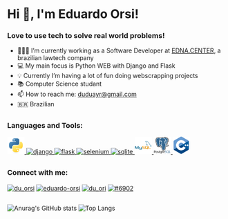 # Hi 👋, I'm Eduardo Orsi!
### Love to use tech to solve real world problems!

- 👨🏻‍💻 I’m currently working as a Software Developer at [EDNA.CENTER](https://edna.center/), a brazilian lawtech company
- 💻 My main focus is Python WEB with Django and Flask
- 💡 Currently I’m having a lot of fun doing webscrapping projects
- 📚 Computer Science studant
- 📫 How to reach me: duduayr@gmail.com
- 🇧🇷 Brazilian

## 

<h3 align="left">Languages and Tools:</h3>
<p align="left"> <a href="https://www.w3schools.com/cpp/" target="_blank" rel="noreferrer"> 
<a href="https://www.python.org" target="_blank" rel="noreferrer"> <img src="https://raw.githubusercontent.com/devicons/devicon/master/icons/python/python-original.svg" alt="python" width="40" height="40"/> </a>
<a href="https://www.djangoproject.com/" target="_blank" rel="noreferrer"> <img src="https://cdn.worldvectorlogo.com/logos/django.svg" alt="django" width="40" height="40"/> </a>
<a href="https://flask.palletsprojects.com/" target="_blank" rel="noreferrer"> <img src="https://www.vectorlogo.zone/logos/pocoo_flask/pocoo_flask-icon.svg" alt="flask" width="40" height="40"/> </a>
<a href="https://www.selenium.dev" target="_blank" rel="noreferrer"> <img src="https://raw.githubusercontent.com/detain/svg-logos/780f25886640cef088af994181646db2f6b1a3f8/svg/selenium-logo.svg" alt="selenium" width="40" height="40"/> </a> <a href="https://www.sqlite.org/" target="_blank" rel="noreferrer"> <img src="https://www.vectorlogo.zone/logos/sqlite/sqlite-icon.svg" alt="sqlite" width="40" height="40"/> </a>
<a href="https://www.mysql.com/" target="_blank" rel="noreferrer"> <img src="https://raw.githubusercontent.com/devicons/devicon/master/icons/mysql/mysql-original-wordmark.svg" alt="mysql" width="40" height="40"/> </a> <a href="https://www.postgresql.org" target="_blank" rel="noreferrer"> <img src="https://raw.githubusercontent.com/devicons/devicon/master/icons/postgresql/postgresql-original-wordmark.svg" alt="postgresql" width="40" height="40"/> </a> 
<img src="https://raw.githubusercontent.com/devicons/devicon/master/icons/cplusplus/cplusplus-original.svg" alt="cplusplus" width="40" height="40"/> </a> </p>

##

<h3 align="left">Connect with me:</h3>
<p align="left">
<a href="https://twitter.com/du_orsi" target="blank"><img align="center" src="https://raw.githubusercontent.com/rahuldkjain/github-profile-readme-generator/master/src/images/icons/Social/twitter.svg" alt="du_orsi" height="30" width="40" /></a>
<a href="https://linkedin.com/in/eduardo-orsi" target="blank"><img align="center" src="https://raw.githubusercontent.com/rahuldkjain/github-profile-readme-generator/master/src/images/icons/Social/linked-in-alt.svg" alt="eduardo-orsi" height="30" width="40" /></a>
<a href="https://instagram.com/du_ori" target="blank"><img align="center" src="https://raw.githubusercontent.com/rahuldkjain/github-profile-readme-generator/master/src/images/icons/Social/instagram.svg" alt="du_ori" height="30" width="40" /></a>
<a href="https://discord.gg/#6902" target="blank"><img align="center" src="https://raw.githubusercontent.com/rahuldkjain/github-profile-readme-generator/master/src/images/icons/Social/discord.svg" alt="#6902" height="30" width="40" /></a>
</p>

##
![Anurag's GitHub stats](https://github-readme-stats.vercel.app/api?username=Eduardo-Orsi&show_icons=true&theme=dark)  ![Top Langs](https://github-readme-stats.vercel.app/api/top-langs/?username=Eduardo-Orsi&layout=compact&theme=dark)
